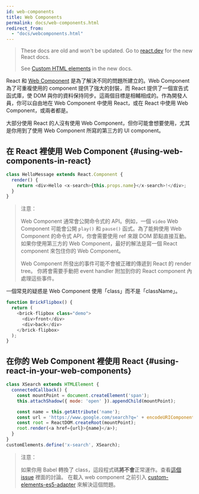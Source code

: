 ```yaml
---
id: web-components
title: Web Components
permalink: docs/web-components.html
redirect_from:
  - "docs/webcomponents.html"
---
```


<div class="scary">

> These docs are old and won't be updated. Go to [react.dev](https://react.dev/) for the new React docs.
>
> See [Custom HTML elements](https://react.dev/reference/react-dom/components#custom-html-elements) in the new docs.
>
</div>

React 和 [Web Component](https://developer.mozilla.org/en-US/docs/Web/Web_Components) 是為了解決不同的問題所建立的。Web Component 為了可重複使用的 component 提供了強大的封裝，而 React 提供了一個宣告式函式庫，使 DOM 與你的資料保持同步。這兩個目標是相輔相成的。作為開發人員，你可以自由地在 Web Component 中使用 React，或在 React 中使用 Web Component，或兩者都是。

大部分使用 React 的人沒有使用 Web Component，但你可能會想要使用，尤其是你用到了使用 Web Component 所寫的第三方的 UI component。

## 在 React 裡使用 Web Component {#using-web-components-in-react}

```javascript
class HelloMessage extends React.Component {
  render() {
    return <div>Hello <x-search>{this.props.name}</x-search>!</div>;
  }
}
```

> 注意：
>
> Web Component 通常會公開命令式的 API。例如，一個 `video` Web Component 可能會公開 `play()` 和 `pause()` 函式。為了能夠使用 Web Component 的命令式 API，你會需要使用 ref 來跟 DOM 節點直接互動。如果你使用第三方的 Web Component，最好的解法是寫一個 React component 來包住你的 Web Component。
>
> Web Component 所發出的事件可能不會被正確的傳遞到 React 的 render tree。
> 你將會需要手動把 event handler 附加到你的 React component 內處理這些事件。

一個常見的疑惑是 Web Component 使用「class」而不是「className」。

```javascript
function BrickFlipbox() {
  return (
    <brick-flipbox class="demo">
      <div>front</div>
      <div>back</div>
    </brick-flipbox>
  );
}
```

## 在你的 Web Component 裡使用 React  {#using-react-in-your-web-components}

```javascript
class XSearch extends HTMLElement {
  connectedCallback() {
    const mountPoint = document.createElement('span');
    this.attachShadow({ mode: 'open' }).appendChild(mountPoint);

    const name = this.getAttribute('name');
    const url = 'https://www.google.com/search?q=' + encodeURIComponent(name);
    const root = ReactDOM.createRoot(mountPoint);
    root.render(<a href={url}>{name}</a>);
  }
}
customElements.define('x-search', XSearch);
```

>注意：
>
>如果你用 Babel 轉換了 class，這段程式碼**將不會**正常運作。查看[這個 issue](https://github.com/w3c/webcomponents/issues/587) 裡面的討論。
>在載入 web component 之前引入 [custom-elements-es5-adapter](https://github.com/webcomponents/polyfills/tree/master/packages/webcomponentsjs#custom-elements-es5-adapterjs) 來解決這個問題。
